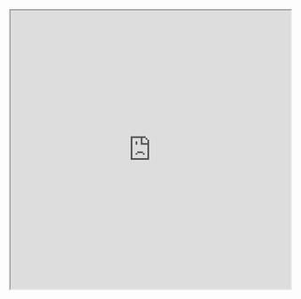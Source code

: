 
<iframe width="100%" height="500" src="https://github.com/Tikhon-Radkevich/PlotlyGraphs/edit/main/GoogleColab/SimpleGraph.html"></iframe>

